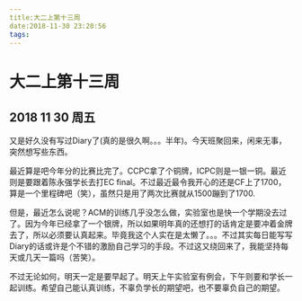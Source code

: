 ```yaml
---
title:大二上第十三周
date:2018-11-30 23:20:56
tags:
---
```


# 大二上第十三周

## 2018 11 30 周五

<!--more-->

又是好久没有写过Diary了(真的是很久啊。。。半年)。今天班聚回来，闲来无事，突然想写些东西。

最近算是吧今年分的比赛比完了。CCPC拿了个铜牌，ICPC则是一银一铜。最近则是要跟着陈永强学长去打EC final。不过最近最令我开心的还是CF上了1700，算是一个里程碑吧（笑），虽然只是用了两次比赛就从1500蹦到了1700.

但是，最近怎么说呢？ACM的训练几乎没怎么做，实验室也是快一个学期没去过了。因为今年已经拿了一个银牌，所以如果明年真的还想打的话肯定是要冲着金牌去了，所以必须要认真起来。毕竟我这个人实在是太懒了。。。不过其实每日能写写Diary的话或许是个不错的激励自己学习的手段。不过这又绕回来了，我能坚持每天或几天一篇吗（苦笑）。

不过无论如何，明天一定是要早起了。明天上午实验室有例会，下午则要和学长一起训练。希望自己能认真训练，不辜负学长的期望吧，也不要辜负自己的期望。

